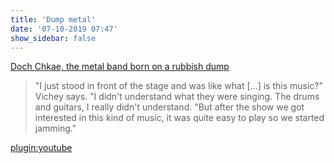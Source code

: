 ```yaml
---
title: 'Dump metal'
date: '07-10-2019 07:47'
show_sidebar: false
---
```


[Doch Chkae, the metal band born on a rubbish dump](https://www.bbc.co.uk/news/world-asia-49795218)

>"I just stood in front of the stage and was like what [...] is this music?" Vichey says. "I didn't understand what they were singing. The drums and guitars, I really didn't understand.
> "But after the show we got interested in this kind of music, it was quite easy to play so we started jamming."

[plugin:youtube](https://www.youtube.com/watch?v=5MZ-RW3UFIY)